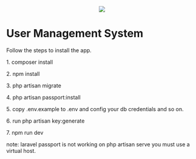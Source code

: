 <p align="center"><img src="https://laravel.com/assets/img/components/logo-laravel.svg"></p>

<h1>User Management System</h1>

<p>Follow the steps to install the app.</p>

<p>1. composer install</p>

<p>2. npm install</p>

<p>3. php artisan migrate</p>

<p>4. php artisan passport:install</p>

<p>5. copy .env.example to .env and config your db credentials and so on.</p>

<p>6. run php artisan key:generate</p>

<p>7. npm run dev</p>

<p>note: laravel passport is not working on php artisan serve you must use a virtual host.</p>